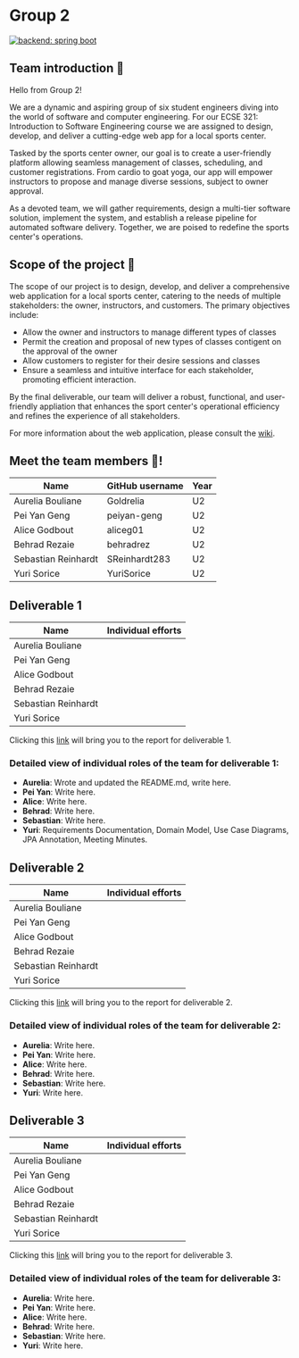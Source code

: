# Group 2

[![backend: spring boot](https://img.shields.io/badge/backend-spring%20boot-green?style=for-the-badge&logo=springboot)](https://spring.io/)

## Team introduction :star2:
Hello from Group 2!

We are a dynamic and aspiring group of six student engineers diving into the world of software and computer engineering. For our ECSE 321: Introduction to Software Engineering course we are assigned to design, develop, and deliver a cutting-edge web app for a local sports center.

Tasked by the sports center owner, our goal is to create a user-friendly platform allowing seamless management of classes, scheduling, and customer registrations. From cardio to goat yoga, our app will empower instructors to propose and manage diverse sessions, subject to owner approval.

As a devoted team, we will gather requirements, design a multi-tier software solution, implement the system, and establish a release pipeline for automated software delivery. Together, we are poised to redefine the sports center's operations.

## Scope of the project :calling:
The scope of our project is to design, develop, and deliver a comprehensive web application for a local sports center, catering to the needs of multiple stakeholders: the owner, instructors, and customers. The primary objectives include:

- Allow the owner and instructors to manage different types of classes
- Permit the creation and proposal of new types of classes contigent on the approval of the owner
- Allow customers to register for their desire sessions and classes
- Ensure a seamless and intuitive interface for each stakeholder, promoting efficient interaction.

By the final deliverable, our team will deliver a robust, functional, and user-friendly appliation that enhances the sport center's operational efficiency and refines the experience of all stakeholders.

For more information about the web application, please consult the [wiki](../../wiki).

## Meet the team members :busts_in_silhouette:!
| Name                | GitHub username | Year |
| ------------------- | --------------- |------|
| Aurelia Bouliane    | Goldrelia       | U2   |
| Pei Yan Geng        | peiyan-geng     | U2   |
| Alice Godbout       | aliceg01        | U2   |
| Behrad Rezaie       | behradrez       | U2   |
| Sebastian Reinhardt | SReinhardt283   | U2   |
| Yuri Sorice         | YuriSorice      | U2   |
## Deliverable 1
| Name                | Individual efforts |
| ------------------- | -------------------|
| Aurelia Bouliane    |                    |
| Pei Yan Geng        |                    |
| Alice Godbout       |                    |
| Behrad Rezaie       |                    |
| Sebastian Reinhardt |                    |
| Yuri Sorice         |                    |

Clicking this [link](https://github.com/McGill-ECSE321-Winter2024/project-group-2/wiki/Deliverable-1#requirements-model) will bring you to the report for deliverable 1.

### Detailed view of individual roles of the team for deliverable 1:

* **Aurelia**: Wrote and updated the README.md, write here.
* **Pei Yan**: Write here.
* **Alice**: Write here.
* **Behrad**: Write here.
* **Sebastian**: Write here.
* **Yuri**: Requirements Documentation, Domain Model, Use Case Diagrams, JPA Annotation, Meeting Minutes.


## Deliverable 2
| Name                | Individual efforts |
| ------------------- | -------------------|
| Aurelia Bouliane    |                    |
| Pei Yan Geng        |                    |
| Alice Godbout       |                    |
| Behrad Rezaie       |                    |
| Sebastian Reinhardt |                    |
| Yuri Sorice         |                    |

Clicking this [link](https://github.com/McGill-ECSE321-Winter2024/project-group-2/wiki/Deliverable-2) will bring you to the report for deliverable 2.

### Detailed view of individual roles of the team for deliverable 2:

* **Aurelia**: Write here.
* **Pei Yan**: Write here.
* **Alice**: Write here.
* **Behrad**: Write here.
* **Sebastian**: Write here.
* **Yuri**: Write here.

## Deliverable 3
| Name                | Individual efforts |
| ------------------- | -------------------|
| Aurelia Bouliane    |                    |
| Pei Yan Geng        |                    |
| Alice Godbout       |                    |
| Behrad Rezaie       |                    |
| Sebastian Reinhardt |                    |
| Yuri Sorice         |                    |

Clicking this [link](https://github.com/McGill-ECSE321-Winter2024/project-group-2/wiki/Deliverable-3) will bring you to the report for deliverable 3.

### Detailed view of individual roles of the team for deliverable 3:

* **Aurelia**: Write here.
* **Pei Yan**: Write here.
* **Alice**: Write here.
* **Behrad**: Write here.
* **Sebastian**: Write here.
* **Yuri**: Write here.
